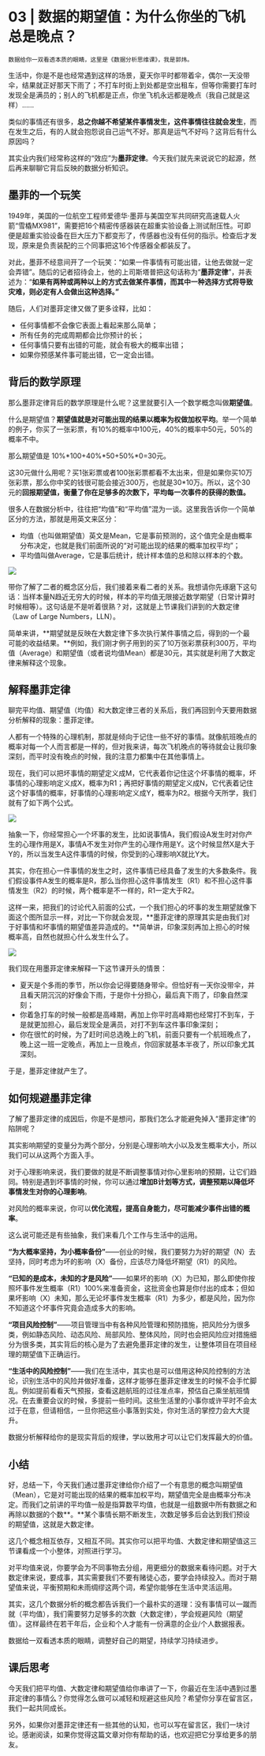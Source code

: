 # 03 | 数据的期望值：为什么你坐的飞机总是晚点？

    数据给你一双看透本质的眼睛，这里是《数据分析思维课》，我是郭炜。

生活中，你是不是也经常遇到这样的场景，夏天你平时都带着伞，偶尔一天没带伞，结果就正好那天下雨了；不打车时街上到处都是空出租车，但等你需要打车时发现全是满员的；别人的飞机都是正点，你坐飞机永远都是晚点（我自己就是这样）……

类似的事情还有很多，**总之你越不希望某件事情发生，这件事情往往就会发生**，而在发生之后，有的人就会抱怨说自己运气不好。那真是运气不好吗？这背后有什么原因吗？

其实业内我们经常称这样的“效应”为**墨菲定律**。今天我们就先来说说它的起源，然后再来聊聊它背后反映的数据分析知识。

## 墨菲的一个玩笑

1949年，美国的一位航空工程师爱德华·墨菲与美国空军共同研究高速载人火箭“雪橇MX981”，需要把16个精密传感器装在超重实验设备上测试耐压性。可即便是超重实验设备在巨大压力下都变形了，传感器也没有任何的指示。检查后才发现，原来是负责装配的三个同事把这16个传感器全都装反了。

对此，墨菲不经意间开了一个玩笑：“如果一件事情有可能出错，让他去做就一定会弄错”。随后的记者招待会上，他的上司斯塔普把这句话称为“**墨菲定律**”，并表述为：“**如果有两种或两种以上的方式去做某件事情，而其中一种选择方式将导致灾难，则必定有人会做出这种选择。”**

随后，人们对墨菲定律又做了更多诠释，比如：

*   任何事情都不会像它表面上看起来那么简单；
*   所有任务的完成周期都会比你预计的长；
*   任何事情只要有出错的可能，就会有极大的概率出错；
*   如果你预感某件事可能出错，它一定会出错。

## 背后的数学原理

那么墨菲定律背后的数学原理是什么呢？这里就要引入一个数学概念叫做**期望值**。

什么是期望值？**期望值就是对可能出现的结果以概率为权做加权平均**。举一个简单的例子，你买了一张彩票，有10%的概率中100元，40%的概率中50元，50%的概率不中。

那么期望值是 10%\*100+40%\*50+50%\*0=30元。

这30元做什么用呢？买1张彩票或者100张彩票都看不太出来，但是如果你买10万张彩票，那么你中奖的钱很可能会接近300万，也就是30\*10万。所以，这个30元的**回报期望值，衡量了你在足够多的次数下，平均每一次事件的获得的数值。**

很多人在数据分析中，往往把“均值”和“平均值”混为一谈。这里我告诉你一个简单区分的方法，那就是用英文来区分：

*   均值（也叫做期望值）英文是Mean，它是事前预测的，这个值完全是由概率分布决定，也就是我们前面所说的“对可能出现的结果的概率加权平均”；
*   平均值叫做Average，它是事后统计，统计样本值的总和除以样本的个数。

![](https://static001.geekbang.org/resource/image/48/de/484355ed9d163b3a95c73d68492ebdde.jpg?wh=1988x901)

带你了解了二者的概念区分后，我们接着来看二者的关系。我想请你先琢磨下这句话：当样本量N趋近无穷大的时候，样本的平均值无限接近数学期望（日常计算时时候相等）。这句话是不是听着很熟？对，这就是上节课我们讲到的大数定律（Law of Large Numbers，LLN）。

简单来讲，**期望就是反映在大数定律下多次执行某件事情之后，得到的一个最可能的收益结果。**例如，我们刚才例子用到的买了10万张彩票获利300万，平均值（Average）和期望值（或者说均值Mean）都是30元，其实就是利用了大数定律来解释这个现象。

## 解释墨菲定律

聊完平均值、期望值（均值）和大数定律三者的关系后，我们再回到今天要用数据分析解释的现象：墨菲定律。

人都有一个特殊的心理机制，那就是倾向于记住一些不好的事情。就像航班晚点的概率对每一个人而言都是一样的，但对我来讲，每次飞机晚点的等待就会让我印象深刻，而平时没有晚点的时候，我的注意力都集中在其他事情上。

现在，我们可以把坏事情的期望定义成M，它代表着你记住这个坏事情的概率，坏事情的心理影响定义成X，概率为R1；再把好事情的期望定义成N，它代表着记住这个好事情的概率，好事情的心理影响定义成Y，概率为R2。根据今天所学，我们就有了如下两个公式。

![](https://static001.geekbang.org/resource/image/fd/35/fd10624967673e85e2aa6fb9b92ca035.jpg?wh=1689x807)

抽象一下，你经常担心一个坏事的发生，比如说事情A，我们假设A发生时对你产生的心理作用是X，事情A不发生对你产生的心理作用是Y。这个时候显然X是大于Y的，所以当发生A这件事情的时候，你受到的心理影响X就比Y大。

其实，你在担心一件事情的发生之时，这件事情已经具备了发生的大多数条件。我们假设事件A发生的概率是R，那么当你担心这件事情发生（R1）和不担心这件事情发生（R2）的时候，两个概率是不一样的，R1一定大于R2。

这样一来，把我们的讨论代入前面的公式，一个我们担心的坏事的发生期望就像下面这个图所显示一样，对比一下你就会发现，**墨菲定律的原理其实是由我们对于好事情和坏事情的期望值差异造成的。**简单讲，印象深刻再加上担心的时候概率高，自然也就担心什么发生什么了。

![](https://static001.geekbang.org/resource/image/9e/f1/9e20242b9ee1be856efd559320d43df1.jpg?wh=1860x1025)

我们现在用墨菲定律来解释一下这节课开头的情景：

*   夏天是个多雨的季节，所以你会记得要随身带伞。但恰好有一天你没带伞，并且看天阴沉沉的好像会下雨，于是你十分担心，最后真下雨了，印象自然深刻；
*   你着急打车的时候一般都是高峰期，再加上你平时高峰期也经常打不到车，于是就更加担心，最后发现全是满员，对打不到车这件事印象深刻；
*   你在很忙的时候，为了赶时间总选晚上的飞机，前面只要有一个航班晚点了，晚上这一班一定晚点，再加上一旦晚点，你回家就基本半夜了，所以印象尤其深刻。

于是，墨菲定律就产生了。

## 如何规避墨菲定律

了解了墨菲定律的成因后，你是不是想问，那我们怎么才能避免掉入“墨菲定律”的陷阱呢？

其实影响期望的变量分为两个部分，分别是心理影响大小以及发生概率大小，所以我们可以从这两个方面入手。

对于心理影响来说，我们要做的就是不断调整事情对你心里影响的预期，让它们趋同。特别是遇到坏事情的时候，你可以通过**增加B计划等方式，调整预期以降低坏事情发生对你的心理影响**。

对风险的概率来说，你可以**优化流程，提高自身能力，尽可能减少事件出错的概率**。

这么说可能还是有些抽象，我们来看几个工作与生活中的运用。

**“为大概率坚持，为小概率备份”**——创业的时候，我们要努力为好的期望（N）去坚持，同时考虑为坏的影响（X）备份，应该尽力降低坏期望（R1）的风险。

**“已知的是成本，未知的才是风险”**——如果坏的影响（X）为已知，那么即使你按照坏事件发生概率（R1）100%来准备资金，这批资金也算是你付出的成本；但如果坏影响（X）未知，那么无论坏事件发生概率（R1）为多少，都是风险，因为你不知道这个坏事件究竟会造成多大的影响。

**“项目风险控制”**——项目管理当中有各种风险管理和预防措施，把风险分为很多类，例如静态风险、动态风险、局部风险、整体风险，同时也会把风险应对措施细分为很多类，其实背后的核心是为了去避免墨菲定律的发生，让整体项目在项目经理的期望值下正确运行。

**“生活中的风险控制”**——我们在生活中，其实也是可以借用这种风险控制的方法论，识别生活中的风险并做好准备，这样才能够在墨菲定律发生的时候不会手忙脚乱。例如提前看看天气预报，查看这趟航班的过往准点率，预估自己乘坐航班情况。在去重要会议的时候，多提前一些时间。这些生活里的小事你或许平时不会太过于在意，但请相信，一旦你把这些小事落到实处，你对生活的掌控力会大大提升。

数据分析解释给你的是现实背后的规律，学以致用才可以让它们发挥最大的价值。

## 小结

好，总结一下，今天我们通过墨菲定律给你介绍了一个有意思的概念叫期望值（Mean），它是对可能出现的结果的概率加权平均，期望值完全是由概率分布决定。而我们之前讲的平均值一般是指算数平均值，也就是一组数据中所有数据之和再除以数据的个数**。**某个事情长期不断发生，次数足够多后会达到我们预设的期望值，这就是大数定律。

这几个概念相互依存，又相互不同。其实你可以把平均值、大数定律和期望值这三节课看成一个小整体，对照进行学习。

对平均值来说，你要学会为不同事物去分组，用更细分的数据来看待问题。对于大数定律来说，要成事，其实需要我们不要有赌徒心态，要学会持续投入。而对于期望值来说，平衡预期和未雨绸缪这两个词，希望你能够在生活中灵活运用。

其实，这几个数据分析的概念都告诉我们一个最朴实的道理：没有事情可以一蹴而就（平均值），我们需要努力足够多的次数（大数定律），学会规避风险（期望值）。这样最终在若干年后，企业和个人才能有一份满意的企业/个人数据报表。

数据给一双看透本质的眼睛，调整好自己的期望，持续学习持续进步。

## 课后思考

今天我们把平均值、大数定律和期望值给你串讲了一下，你最近在生活中遇到过墨菲定律的事情么？你觉得怎么做可以减轻和规避这些风险？希望你分享在留言区，我们一起共同成长。

另外，如果你对墨菲定律还有一些其他的认知，也可以写在留言区，我们一块讨论。感谢阅读，如果你觉得这篇文章对你有帮助的话，也欢迎把它分享给更多的朋友。
    